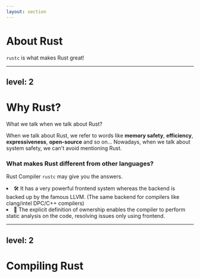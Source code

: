 ```yaml
---
layout: section
---
```

# About Rust
`rustc` is what makes Rust great!

---
level: 2
---

# Why Rust?
What we talk when we talk about Rust?

When we talk about Rust, we refer to words like **memory safety**, **efficiency**, **expressiveness**, **open-source** and so on... Nowadays, when we talk about system safety, we can't avoid mentioning Rust.
### What makes Rust different from other languages?
Rust Compiler `rustc` may give you the answers.
<v-clicks> 
<li> 🛠 It has a very powerful frontend system whereas the backend is backed up by the famous <span v-mark.underline.orange="1">LLVM</span>. (The same backend for compilers like clang/intel DPC/C++ compilers)</li>
<li> 🤔 The explicit definition of ownership enables the compiler to perform <span v-mark.underline.orange="2">static analysis</span> on the code, resolving issues only using frontend. </li>
</v-clicks>

---
level: 2
---
# Compiling Rust
<v-switch>
  <template #1>
    <h3> A general compiler flow </h3>
    <br>
    <div class="flex flex-row items-center justify-center">
```mermaid {scale: 0.5, alt: 'A simple sequence diagram'}
%%{init: {"flowchart": {"htmlLabels": false}} }%%
flowchart LR
    A[Invocation]
    B[Lexical Analysis]
    C[Syntax Analysis]
    D[Semantic Analysis]
    E[Intermediate Representation]
    F[Optimization]
    G[Code Generation]
    H[Linking]
    I[Executable]
    A --> **Frontend**
    subgraph **Frontend**
      direction TB
        B --> C
        C --> D
        D --> E
    end
    **Frontend** --> **Backend**
    subgraph **Backend**
      direction TB
        F --> G
        G --> H
    end
    **Backend** --> I
```
    </div>
  </template>
  <template #2>
    <h3> Rust Compiler Flow </h3>
    <br>
    <div class="flex flex-row items-center justify-center">
```mermaid {scale: 0.4, alt: 'A simple sequence diagram'}
%%{init: {"flowchart": {"htmlLabels": false}} }%%
flowchart LR
    %% Main Stages %%
    A[Invocation] --> B[Lexing]
    B -->|TokenStream| C[Parsing]
    C -->|AST| D[HIR]
    D -->|Type Inferencing
      Type Checking| E[MIR]
    E -->|Borrow Checking
      Optimization| F[LLVM IR]
    F -->|Backend| G[LLVM Backend]
    G --> H[Executable]

    %% Frontend %%
    subgraph Frontend [**Frontend**]
        B
        C
        D
        E
        F
    end

    %% Backend %%
    subgraph Backend [**Backend**]
      direction TB
        G
    end

    I[Procedural Macros] --> |TokenStream| M{Type?}
    M --> |Procedural Macro| N[AST]
    N --> O[TokenStream]
    M --> |Declarative Macro| O[TokenStream]

    %% Macro Handler %%
    subgraph MacroHandler [**Macro Handler**]
      direction TB
        I
        M
        N
        O
    end

    %% Connect Macro Handlers to Main Flow %%
    MacroHandler --> C
```
    </div>
  </template>
</v-switch>
